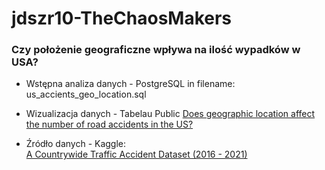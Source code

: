 # jdszr10-TheChaosMakers
### Czy położenie geograficzne wpływa na ilość wypadków w USA?

- Wstępna analiza danych - PostgreSQL in filename: us_accients_geo_location.sql
  
- Wizualizacja danych - Tabelau Public 
[Does geographic location affect the number of road accidents in the US?](https://public.tableau.com/views/Book6_16752755218730/DoesgeographiclocationaffectthenumberofroadaccidentsintheUS?:language=en-US&:display_count=n&:origin=viz_share_link)

- Źródło danych - Kaggle:  
[A Countrywide Traffic Accident Dataset (2016 - 2021)](https://www.kaggle.com/datasets/sobhanmoosavi/us-accidents)
> 

